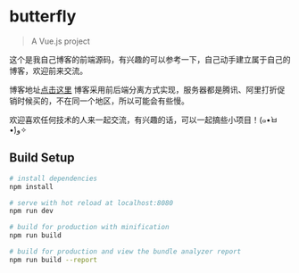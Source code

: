 # butterfly

> A Vue.js project

 这个是我自己博客的前端源码，有兴趣的可以参考一下，自己动手建立属于自己的博客，欢迎前来交流。

 博客地址[点击这里](https://www.python-dog.com/) 博客采用前后端分离方式实现，服务器都是腾讯、阿里打折促销时候买的，不在同一个地区，所以可能会有些慢。

欢迎喜欢任何技术的人来一起交流，有兴趣的话，可以一起搞些小项目！(๑•̀ㅂ•́)و✧

## Build Setup

``` bash
# install dependencies
npm install

# serve with hot reload at localhost:8080
npm run dev

# build for production with minification
npm run build

# build for production and view the bundle analyzer report
npm run build --report
```
